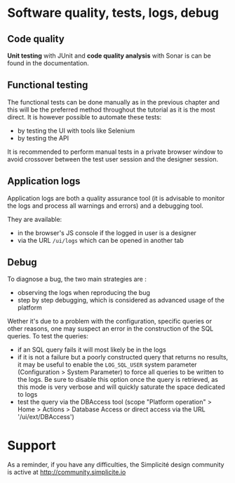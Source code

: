 Software quality, tests, logs, debug
===================================

Code quality
---------------------------

**Unit testing** with JUnit and **code quality analysis** with Sonar is can be found in the documentation.


Functional testing
---------------------------

The functional tests can be done manually as in the previous chapter and this will be the preferred method throughout the tutorial as it is the most direct. It is however possible to automate these tests:
- by testing the UI with tools like Selenium
- by testing the API

<div class="success">It is recommended to perform manual tests in a private browser window to avoid crossover between the test user session and the designer session.</div>

Application logs
---------------------------

Application logs are both a quality assurance tool (it is advisable to monitor the logs and process all warnings and errors) and a debugging tool.

They are available:
- in the browser's JS console if the logged in user is a designer
- via the URL `/ui/logs` which can be opened in another tab

Debug
---------------------------

To diagnose a bug, the two main strategies are :
- observing the logs when reproducing the bug
- step by step debugging, which is considered as advanced usage of the platform

Wether it's due to a problem with the configuration, specific queries or other reasons, one may suspect an error in the construction of the SQL queries. To test the queries:
- if an SQL query fails it will most likely be in the logs
- if it is not a failure but a poorly constructed query that returns no results, it may be useful to enable the `LOG_SQL_USER` system parameter (Configuration > System Parameter) to force all queries to be written to the logs. Be sure to disable this option once the query is retrieved, as this mode is very verbose and will quickly saturate the space dedicated to logs
- test the query via the DBAccess tool (scope "Platform operation" > Home > Actions > Database Access or direct access via the URL '/ui/ext/DBAccess')

Support
====================

As a reminder, if you have any difficulties, the Simplicité design community is active at http://community.simplicite.io